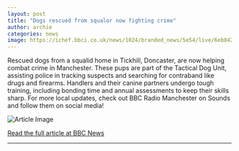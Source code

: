 ```yaml
---
layout: post
title: "Dogs rescued from squalor now fighting crime"
author: archie
categories: news
image: https://ichef.bbci.co.uk/news/1024/branded_news/5e54/live/6eb84290-924a-11f0-8f76-2d14a7342312.png
---
```

Rescued dogs from a squalid home in Tickhill, Doncaster, are now helping combat crime in Manchester. These pups are part of the Tactical Dog Unit, assisting police in tracking suspects and searching for contraband like drugs and firearms. Handlers and their canine partners undergo tough training, including bonding time and annual assessments to keep their skills sharp. For more local updates, check out BBC Radio Manchester on Sounds and follow them on social media!

![Article Image](https://ichef.bbci.co.uk/news/1024/branded_news/5e54/live/6eb84290-924a-11f0-8f76-2d14a7342312.png)

[Read the full article at BBC News](https://www.bbc.com/news/articles/ce3y922ev7xo?at_medium=RSS&at_campaign=rss)

---
